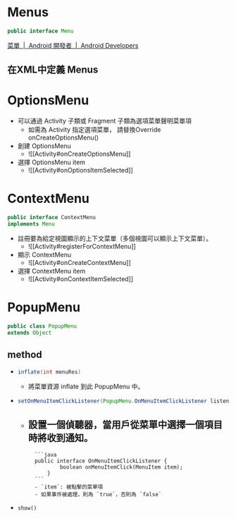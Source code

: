 # Menus
```java
public interface Menu
```
[菜單  |  Android 開發者  |  Android Developers](https://developer.android.com/guide/topics/ui/menus) 

## 在XML中定義 Menus

# OptionsMenu
- 可以通過 Activity 子類或 Fragment 子類為選項菜單聲明菜單項
	- 如需為 Activity 指定選項菜單，
		請替換Override onCreateOptionsMenu()
- 創建 OptionsMenu
	- ![[Activity#onCreateOptionsMenu]]
- 選擇 OptionsMenu item
	- ![[Activity#onOptionsItemSelected]]


# ContextMenu
```java
public interface ContextMenu
implements Menu
```
- 註冊要為給定視圖顯示的上下文菜單（多個視圖可以顯示上下文菜單）。
	- ![[Activity#registerForContextMenu]]
- 顯示 ContextMenu
	- ![[Activity#onCreateContextMenu]]
- 選擇 ContextMenu item
	- ![[Activity#onContextItemSelected]]




# PopupMenu
```java
public class PopupMenu
extends Object
```
## method
- 
	```java
	inflate(int menuRes)
	```
	- 將菜單資源 inflate 到此 PopupMenu 中。
- 
	```java
	setOnMenuItemClickListener(PopupMenu.OnMenuItemClickListener listener)
	```
	- 設置一個偵聽器，當用戶從菜單中選擇一個項目時將收到通知。
		- 
			```java
			public interface OnMenuItemClickListener {
			        boolean onMenuItemClick(MenuItem item);
			    }
			```
			- `item`: 被點擊的菜單項
			- 如果事件被處理，則為 `true`，否則為 `false`
- `show()`